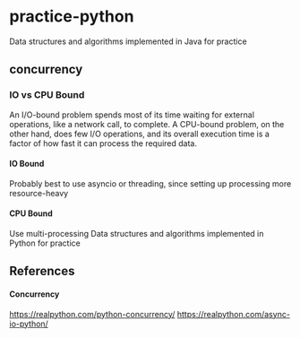 # practice-python
Data structures and algorithms implemented in Java for practice

## concurrency

### IO vs CPU Bound
An I/O-bound problem spends most of its time waiting for external operations, like a network call, to complete. A CPU-bound problem, on the other hand, does few I/O operations, and its overall execution time is a factor of how fast it can process the required data.

#### IO Bound
Probably best to use asyncio or threading, since setting up processing more resource-heavy

#### CPU Bound
Use multi-processing
Data structures and algorithms implemented in Python for practice

## References
#### Concurrency
https://realpython.com/python-concurrency/
https://realpython.com/async-io-python/
